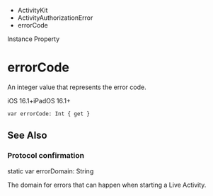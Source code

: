

- ActivityKit
- ActivityAuthorizationError
-  errorCode 

Instance Property

# errorCode

An integer value that represents the error code.

iOS 16.1+iPadOS 16.1+

``` source
var errorCode: Int { get }
```

## See Also

### Protocol confirmation

static var errorDomain: String

The domain for errors that can happen when starting a Live Activity.

